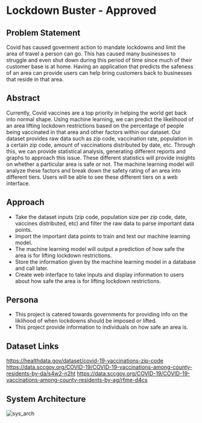 # Lockdown Buster - Approved
## Problem Statement
Covid has caused goverment action to mandate lockdowns and limit the area of travel a person can go. This has caused many businesses to struggle and even shut down during this period of time since much of their customer base is at home. Having an application that predicts the safeness of an area can provide users can help bring customers back to businesses that reside in that area. 

## Abstract
Currently, Covid vaccines are a top priority in helping the world get back into normal shape. Using machine learning, we can predict the likelihood of an area lifting lockdown restrictions based on the percentage of people being vaccinated in that area and other factors within our dataset. Our dataset provides raw data such as zip code, vaccination rate, population in a certain zip code, amount of vaccinations distributed by date, etc. Through this, we can provide statistical analysis, generating different reports and graphs to approach this issue. These different statistics will provide insights on whether a particular area is safe or not. The machine learning model will analyze these factors and break down the safety rating of an area into different tiers. Users will be able to see these different tiers on a web interface.

## Approach
- Take the dataset inputs (zip code, population size per zip code, date, vaccines distributed, etc) and filter the raw data to parse important data points.
- Import the important data points to train and test our machine learning model.
- The machine learning model will output a prediction of how safe the area is for lifting lockdown restrictions.
- Store the information given by the machine learning model in a database and call later.
- Create web interface to take inputs and display information to users about how safe the area is for lifting lockdown restrictions.

## Persona
- This project is catered towards governments for providing info on the liklihood of when lockdowns should be imposed or lifted.
- This project provide information to individuals on how safe an area is.

## Dataset Links
https://healthdata.gov/dataset/covid-19-vaccinations-zip-code
https://data.sccgov.org/COVID-19/COVID-19-vaccinations-among-county-residents-by-da/s4w2-n2ht
https://data.sccgov.org/COVID-19/COVID-19-vaccinations-among-county-residents-by-ag/rfme-d4cs

## System Architecture

![sys_arch](https://user-images.githubusercontent.com/31523964/118732903-1e1a3480-b7f0-11eb-88ef-2f5353832b9b.png)
